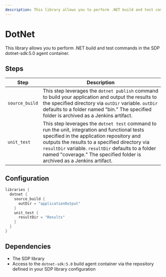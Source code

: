 ```yaml
---
description: This library allows you to perform .NET build and test commands in the SDP `dotnet-sdk:5.0` agent container
---
```


# DotNet

This library allows you to perform .NET build and test commands in the SDP dotnet-sdk:5.0 agent container.

## Steps

| Step | Description |
| ----------- | ----------- |
| `source_build` | This step leverages the `dotnet publish` command to build your application and output the results to the specified directory via `outDir` variable. `outDir` defaults to a folder named "bin." The specified folder is archived as a Jenkins artifact. |
| `unit_test` | This step leverages the `dotnet test` command to run the unit, integration and functional tests specified in the application repository and outputs the results to a specified directory via `resultDir` variable. `resultDir` defaults to a folder named "coverage." The specified folder is archived as a Jenkins artifact.|

## Configuration

``` groovy title='pipeline_config.groovy'
libraries {
  dotnet {
    source_build {
      outDir = "applicationOutput"
    }
    unit_test {
      resultDir = "Results"
    }
  }
}
```

## Dependencies

* The SDP library
* Access to the `dotnet-sdk:5.0` build agent container via the repository defined in your SDP library configuration
